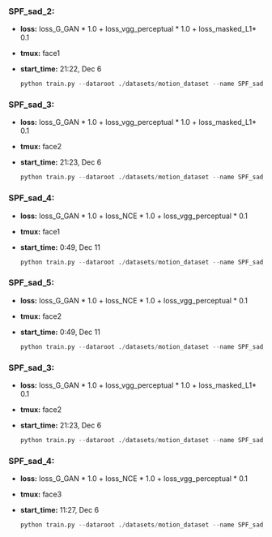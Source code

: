 ### SPF_sad_2: 

- **loss:** loss_G_GAN * 1.0 + loss_vgg_perceptual * 1.0 + loss_masked_L1* 0.1

- **tmux:** face1

- **start_time:** 21:22, Dec 6

  ```python
  python train.py --dataroot ./datasets/motion_dataset --name SPF_sad_2 --CUT_mode CUT --gpu_ids 5 --display_id -1 --dataset_mode masked --lambda_NCE 0 --mask_start 17 --mask_end 68 --loss_mode 1
  ```

  

### SPF_sad_3: 

- **loss:** loss_G_GAN * 1.0 + loss_vgg_perceptual * 1.0 + loss_masked_L1* 0.1

- **tmux:** face2

- **start_time:** 21:23, Dec 6

  ```python
  python train.py --dataroot ./datasets/motion_dataset --name SPF_sad_3 --CUT_mode CUT --gpu_ids 2 --display_id -1 --dataset_mode masked --lambda_NCE 0  --loss_mode 1
  ```

  

### SPF_sad_4: 

- **loss:** loss_G_GAN * 1.0  + loss_NCE * 1.0 + loss_vgg_perceptual * 0.1

- **tmux:** face1

- **start_time:** 0:49, Dec 11

  ```python
  python train.py --dataroot ./datasets/motion_dataset --name SPF_sad_4 --CUT_mode CUT --gpu_ids 3 --display_id -1 --dataset_mode masked --lambda_VGG_perceptual 0.1 --lambda_L1_masked 0 --mask_start 17 --mask_end 68 --loss_mode 2
  ```

  

### SPF_sad_5: 

- **loss:** loss_G_GAN * 1.0  + loss_NCE * 1.0 + loss_vgg_perceptual * 0.1

- **tmux:** face2

- **start_time:** 0:49, Dec 11

  ```python
  python train.py --dataroot ./datasets/motion_dataset --name SPF_sad_5 --CUT_mode CUT --gpu_ids 4 --display_id -1 --dataset_mode masked --lambda_VGG_perceptual 0.1 --lambda_L1_masked 0 --mask_start 17 --mask_end 68 --loss_mode 2
  ```

  

### SPF_sad_3: 

- **loss:** loss_G_GAN * 1.0 + loss_vgg_perceptual * 1.0 + loss_masked_L1* 0.1

- **tmux:** face2

- **start_time:** 21:23, Dec 6

  ```python
  python train.py --dataroot ./datasets/motion_dataset --name SPF_sad_3 --CUT_mode CUT --gpu_ids 2 --display_id -1 --dataset_mode masked --lambda_NCE 0  --loss_mode 1
  ```

  

### SPF_sad_4: 

- **loss:** loss_G_GAN * 1.0  + loss_NCE * 1.0 + loss_vgg_perceptual * 0.1

- **tmux:** face3

- **start_time:** 11:27, Dec 6

  ```python
  python train.py --dataroot ./datasets/motion_dataset --name SPF_sad_4 --CUT_mode CUT --gpu_ids 3 --display_id -1 --dataset_mode masked --lambda_VGG_perceptual 0.1 --lambda_L1_masked 0 --mask_start 17 --mask_end 68 --loss_mode 2
  ```

  

